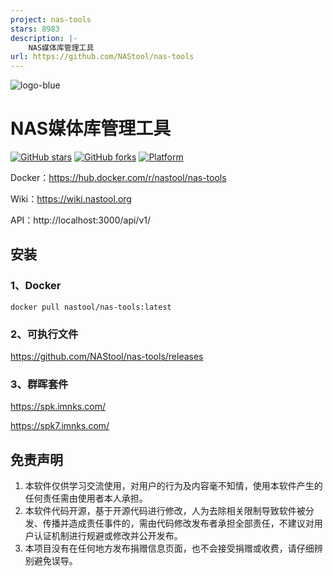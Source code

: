 ```yaml
---
project: nas-tools
stars: 8983
description: |-
    NAS媒体库管理工具
url: https://github.com/NAStool/nas-tools
---
```


![logo-blue](https://user-images.githubusercontent.com/51039935/197520391-f35db354-6071-4c12-86ea-fc450f04bc85.png)
# NAS媒体库管理工具

[![GitHub stars](https://img.shields.io/github/stars/NAStool/nas-tools?style=plastic)](https://github.com/NAStool/nas-tools/stargazers)
[![GitHub forks](https://img.shields.io/github/forks/NAStool/nas-tools?style=plastic)](https://github.com/NAStool/nas-tools/network/members)
[![Platform](https://img.shields.io/badge/platform-amd64/arm64-pink?style=plastic)](https://hub.docker.com/r/nastool/nas-tools)


Docker：https://hub.docker.com/r/nastool/nas-tools

Wiki：https://wiki.nastool.org

API：http://localhost:3000/api/v1/


## 安装
### 1、Docker
```
docker pull nastool/nas-tools:latest
```

### 2、可执行文件

https://github.com/NAStool/nas-tools/releases

### 3、群晖套件

https://spk.imnks.com/

https://spk7.imnks.com/

## 免责声明
1) 本软件仅供学习交流使用，对用户的行为及内容毫不知情，使用本软件产生的任何责任需由使用者本人承担。
2) 本软件代码开源，基于开源代码进行修改，人为去除相关限制导致软件被分发、传播并造成责任事件的，需由代码修改发布者承担全部责任，不建议对用户认证机制进行规避或修改并公开发布。
3) 本项目没有在任何地方发布捐赠信息页面，也不会接受捐赠或收费，请仔细辨别避免误导。

